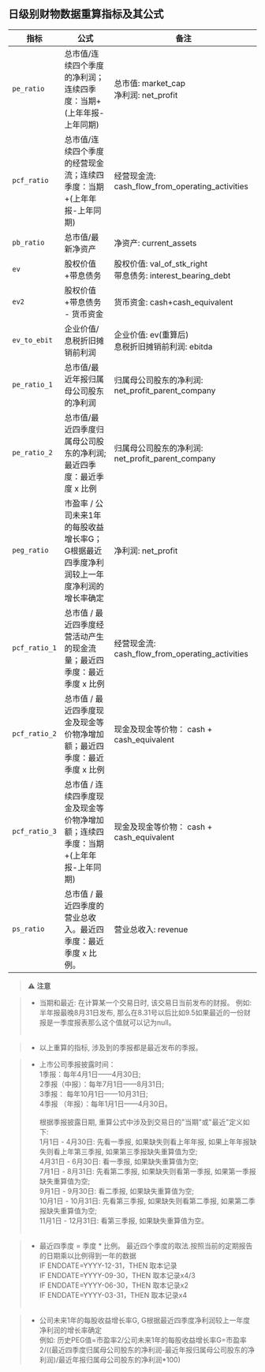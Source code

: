 ## 日级别财物数据重算指标及其公式

| 指标 | 公式 | 备注 |
|---|---|---|
| `pe_ratio` | 总市值/连续四个季度的净利润；连续四季度：当期+(上年年报-上年同期) | 总市值: market_cap<br>净利润: net_profit |
| `pcf_ratio` | 总市值/连续四个季度的经营现金流；连续四季度：当期+(上年年报-上年同期) | 经营现金流: cash_flow_from_operating_activities|
| `pb_ratio` | 总市值/最新净资产 | 净资产: current_assets |
| `ev` | 股权价值+带息债务 | 股权价值: val_of_stk_right <br> 带息债务: interest_bearing_debt|
| `ev2` | 股权价值+带息债务 - 货币资金 |  货币资金: cash+cash_equivalent |
| `ev_to_ebit` | 企业价值/息税折旧摊销前利润 | 企业价值: ev(重算后) <br> 息税折旧摊销前利润: ebitda |
| `pe_ratio_1` | 总市值/最近年报归属母公司股东的净利润 | 归属母公司股东的净利润: net_profit_parent_company |
| `pe_ratio_2` | 总市值/最近四季度归属母公司股东的净利润; 最近四季度：最近季度 x 比例 | 归属母公司股东的净利润: net_profit_parent_company |
| `peg_ratio` | 市盈率 / 公司未来1年的每股收益增长率G；G根据最近四季度净利润较上一年度净利润的增长率确定 | 净利润: net_profit |
| `pcf_ratio_1` | 总市值 / 最近四季度经营活动产生的现金流量；最近四季度：最近季度 x 比例 | 经营现金流: cash_flow_from_operating_activities  |
| `pcf_ratio_2` | 总市值 / 最近四季度现金及现金等价物净增加额；最近四季度：最近季度 x 比例 | 现金及现金等价物： cash + cash_equivalent |
| `pcf_ratio_3` | 总市值 / 连续四季度现金及现金等价物净增加额；连续四季度：当期+(上年年报-上年同期) | 现金及现金等价物： cash + cash_equivalent |
| `ps_ratio` | 总市值 / 最近四季度的营业总收入。最近四季度：最近季度 x 比例。 | 营业总收入: revenue |

> ⚠ **注意**

>- 当期和最近: 在计算某一个交易日时, 该交易日当前发布的财报。 例如: 半年报最晚8月31日发布, 那么在8.31号以后比如9.5如果最近的一份财报是一季度报表那么这个值就可以记为null。<br><br>

>- 以上重算的指标, 涉及到的季报都是最近发布的季报。

>- 上市公司季报披露时间：<br>1季报：每年4月1日——4月30日; <br>2季报（中报）：每年7月1日——8月31日; <br>3季报： 每年10月1日——10月31日;<br> 4季报 （年报）：每年1月1日——4月30日。
    <br><br>
    根据季报披露日期, 重算公式中涉及到交易日的"当期"或"最近"定义如下:
    <br>
    1月1日 - 4月30日: 先看一季报, 如果缺失则看上年年报, 如果上年年报缺失则看上年第三季报, 如果第三季报缺失重算值为空;<br>
    4月31日 - 6月30日: 看一季报, 如果缺失重算值为空;<br>
    7月1日 - 8月31日: 先看第二季报, 如果缺失则看第一季报, 如果第一季报缺失重算值为空;<br>
    9月1日 - 9月30日: 看二季报, 如果缺失重算值为空;<br>
    10月1日 - 10月31日: 先看第三季报, 如果缺失则看第二季报, 如果第二季报缺失重算值为空;<br>
    11月1日 - 12月31日: 看第三季报, 如果缺失重算值为空。<br><br>

>- 最近四季度 = 季度 * 比例。
    最近四个季度的取法.按照当前的定期报告的日期乘以比例得到一年的数据 <br>
    IF ENDDATE=YYYY-12-31，THEN 取本记录<br>
    IF ENDDATE=YYYY-09-30，THEN 取本记录x4/3<br>
    IF ENDDATE=YYYY-06-30，THEN 取本记录x2<br>
    IF ENDDATE=YYYY-03-31，THEN 取本记录x4 <br><br>

>- 公司未来1年的每股收益增长率G, G根据最近四季度净利润较上一年度净利润的增长率确定 <br>
    例如: 历史PEG值=市盈率2/公司未来1年的每股收益增长率G=市盈率2/((最近四季度归属母公司股东的净利润-最近年报归属母公司股东的净利润)/最近年报归属母公司股东的净利润*100)



